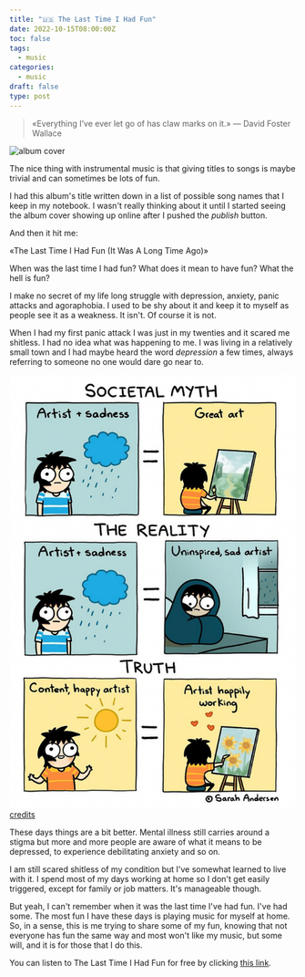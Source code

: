 ```yaml
---
title: "🇺🇸 The Last Time I Had Fun"
date: 2022-10-15T08:00:00Z
toc: false
tags:
  - music
categories:
  - music
draft: false
type: post
---
```


> «Everything I’ve ever let go of has claw marks on it.» — David Foster Wallace

![album cover](/images/posts/the-last-time-i-had-fun-album-cover.png)

The nice thing with instrumental music is that giving titles to songs is maybe
trivial and can sometimes be lots of fun.

I had this album's title written down in a list of possible song names that I
keep in my notebook. I wasn't really thinking about it until I started seeing
the album cover showing up online after I pushed the _publish_ button.

And then it hit me:

«The Last Time I Had Fun (It Was A Long Time Ago)»

When was the last time I had fun? What does it mean to have fun? What the hell
is fun?

I make no secret of my life long struggle with depression, anxiety, panic
attacks and agoraphobia. I used to be shy about it and keep it to myself as
people see it as a weakness. It isn't. Of course it is not.

When I had my first panic attack I was just in my twenties and it scared me
shitless. I had no idea what was happening to me. I was living in a relatively
small town and I had maybe heard the word _depression_ a few times, always
referring to someone no one would dare go near to.

![Societal Myth](/images/posts/societal-myth-sarah-andersen.png)
[credits](https://www.instagram.com/p/CjiZuPOsOr4/)

These days things are a bit better. Mental illness still carries around a stigma
but more and more people are aware of what it means to be depressed, to
experience debilitating anxiety and so on.

I am still scared shitless of my condition but I've somewhat learned to live
with it. I spend most of my days working at home so I don't get easily
triggered, except for family or job matters. It's manageable though.

But yeah, I can't remember when it was the last time I've had fun. I've had
some. The most fun I have these days is playing music for myself at home. So, in
a sense, this is me trying to share some of my fun, knowing that not everyone
has fun the same way and most won't like my music, but some will, and it is for
those that I do this.

You can listen to The Last Time I Had Fun for free by clicking
[this link](https://album.link/thelasttimeihadfun).
